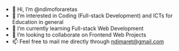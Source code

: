 - 👋 Hi, I’m @ndimoforaretas
- 👀 I’m interested in Coding (Full-stack Development) and ICTs for Education in general
- 🌱 I’m currently learning Full-stack Web Development
- 💞️ I’m looking to collaborate on Frontend Web Projects
- 📫 Feel free to mail me directly through ndimaret@gmail.com

<!---
ndimoforaretas/ndimoforaretas is a ✨ special ✨ repository because its `README.md` (this file) appears on your GitHub profile.
You can click the Preview link to take a look at your changes.
--->
